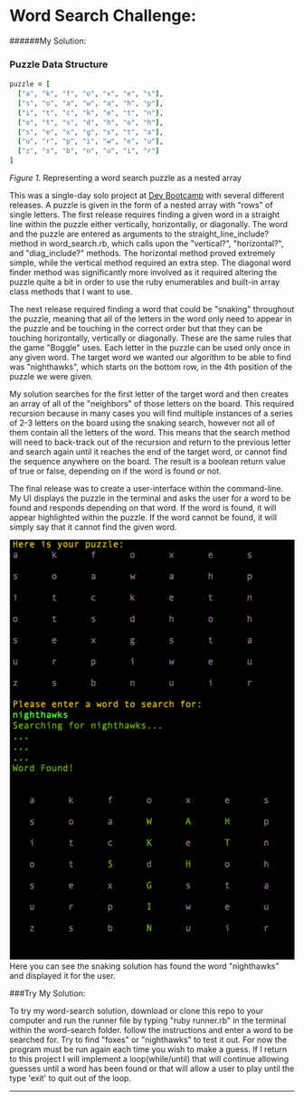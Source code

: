 # Word Search Challenge:
######My Solution:

### Puzzle Data Structure
```ruby
puzzle = [
  ["a", "k", "f", "o", "x", "e", "s"],
  ["s", "o", "a", "w", "a", "h", "p"],
  ["i", "t", "c", "k", "e", "t", "n"],
  ["o", "t", "s", "d", "h", "o", "h"],
  ["s", "e", "x", "g", "s", "t", "a"],
  ["u", "r", "p", "i", "w", "e", "u"],
  ["z", "s", "b", "n", "u", "i", "r"]
]
```
*Figure 1*. Representing a word search puzzle as a nested array

This was a single-day solo project at [Dev Bootcamp](http://devbootcamp.com/) with several different releases. A puzzle is given in the form of a nested array with "rows" of single letters. The first release requires finding a given word in a straight line within the puzzle either vertically, horizontally, or diagonally. The word and the puzzle are entered as arguments to the straight_line_include? method in word_search.rb, which calls upon the "vertical?", "horizontal?", and "diag_include?" methods. The horizontal method proved extremely simple, while the vertical method required an extra step. The diagonal word finder method was significantly more involved as it required altering the puzzle quite a bit in order to use the ruby enumerables and built-in array class methods that I want to use.

The next release required finding a word that could be "snaking" throughout the puzzle, meaning that all of the letters in the word only need to appear in the puzzle and be touching in the correct order but that they can be touching horizontally, vertically or diagonally. These are the same rules that the game "Boggle" uses. Each letter in the puzzle can be used only once in any given word. The target word we wanted our algorithm to be able to find was "nighthawks", which starts on the bottom row, in the 4th position of the puzzle we were given.

My solution searches for the first letter of the target word and then creates an array of all of the "neighbors" of those letters on the board. This required recursion because in many cases you will find multiple instances of a series of 2-3 letters on the board using the snaking search, however not all of them contain all the letters of the word. This means that the search method will need to back-track out of the recursion and return to the previous letter and search again until it reaches the end of the target word, or cannot find the sequence anywhere on the board. The result is a boolean return value of true or false, depending on if the word is found or not.

The final release was to create a user-interface within the command-line. My UI displays the puzzle in the terminal and asks the user for a word to be found and responds depending on that word. If the word is found, it will appear highlighted within the puzzle. If the word cannot be found, it will simply say that it cannot find the given word.

![word-search-UI-screenshot](https://github.com/dandersen2/word-search/blob/master/word-search-UI.png "Word Search Screenshot")
Here you can see the snaking solution has found the word "nighthawks" and displayed it for the user.

###Try My Solution:

To try my word-search solution, download or clone this repo to your computer and run the runner file by typing "ruby runner.rb" in the terminal within the word-search folder. follow the instructions and enter a word to be searched for. Try to find "foxes" or "nighthawks" to test it out. For now the program must be run again each time you wish to make a guess. If I return to this project I will implement a loop(while/until) that will continue allowing guesses until a word has been found or that will allow a user to play until the type 'exit' to quit out of the loop.

[wikipedia word search]: https://en.wikipedia.org/wiki/Word_search

***
